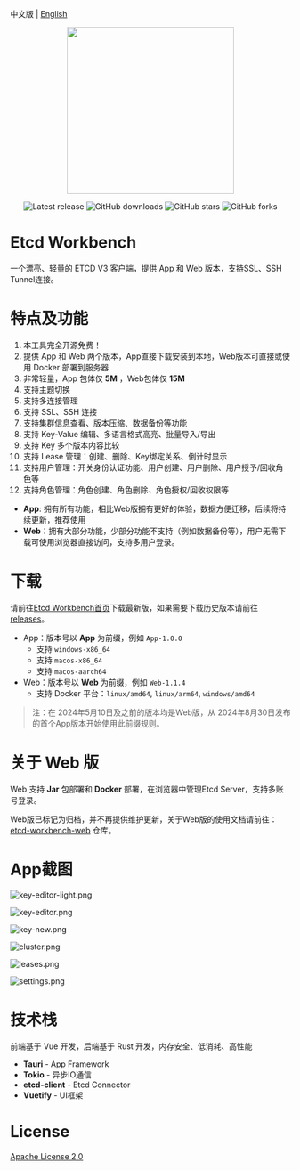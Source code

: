 中文版 | [English](./README.md)

<div align=center>
<img src=app/src-tauri/icons/macos/icon.png width=300/>
</div>

<div align=center>

![Latest release](https://img.shields.io/github/release/tzfun/etcd-workbench) ![GitHub downloads](https://img.shields.io/github/downloads/tzfun/etcd-workbench/total) ![GitHub stars](https://img.shields.io/github/stars/tzfun/etcd-workbench) ![GitHub forks](https://img.shields.io/github/forks/tzfun/etcd-workbench)

</div>

# Etcd Workbench

一个漂亮、轻量的 ETCD V3 客户端，提供 App 和 Web 版本，支持SSL、SSH Tunnel连接。

# 特点及功能

1. 本工具完全开源免费！
2. 提供 App 和 Web 两个版本，App直接下载安装到本地，Web版本可直接或使用 Docker 部署到服务器
3. 非常轻量，App 包体仅 **5M** ，Web包体仅 **15M**
4. 支持主题切换
5. 支持多连接管理
6. 支持 SSL、SSH 连接
7. 支持集群信息查看、版本压缩、数据备份等功能
8. 支持 Key-Value 编辑、多语言格式高亮、批量导入/导出
9. 支持 Key 多个版本内容比较
10. 支持 Lease 管理：创建、删除、Key绑定关系、倒计时显示
11. 支持用户管理：开关身份认证功能、用户创建、用户删除、用户授予/回收角色等
12. 支持角色管理：角色创建、角色删除、角色授权/回收权限等

- **App**: 拥有所有功能，相比Web版拥有更好的体验，数据方便迁移，后续将持续更新，推荐使用
- **Web**：拥有大部分功能，少部分功能不支持（例如数据备份等），用户无需下载可使用浏览器直接访问，支持多用户登录。

# 下载

请前往[Etcd Workbench首页](https://tzfun.github.io/etcd-workbench/)下载最新版，如果需要下载历史版本请前往[releases](https://github.com/tzfun/etcd-workbench/releases)。

- App：版本号以 **App** 为前缀，例如 `App-1.0.0`
    - 支持 `windows-x86_64`
    - 支持 `macos-x86_64`
    - 支持 `macos-aarch64`
- Web：版本号以 **Web** 为前缀，例如 `Web-1.1.4`
    - 支持 Docker 平台：`linux/amd64`, `linux/arm64`, `windows/amd64`

> 注：在 2024年5月10日及之前的版本均是Web版，从 2024年8月30日发布的首个App版本开始使用此前缀规则。

# 关于 Web 版

Web 支持 **Jar** 包部署和 **Docker** 部署，在浏览器中管理Etcd Server，支持多账号登录。

Web版已标记为归档，并不再提供维护更新，关于Web版的使用文档请前往：[etcd-workbench-web](https://github.com/tzfun/etcd-workbench-web/) 仓库。

# App截图

![key-editor-light.png](screenshot/app/key-editor-light.png)

![key-editor.png](screenshot/app/key-editor.png)

![key-new.png](screenshot/app/key-new.png)

![cluster.png](screenshot/app/cluster.png)

![leases.png](screenshot/app/leases.png)

![settings.png](screenshot/app/settings.png)

# 技术栈

前端基于 Vue 开发，后端基于 Rust 开发，内存安全、低消耗、高性能

- **Tauri** - App Framework
- **Tokio** - 异步IO通信
- **etcd-client** - Etcd Connector
- **Vuetify** - UI框架

# License

[Apache License 2.0](LICENSE)